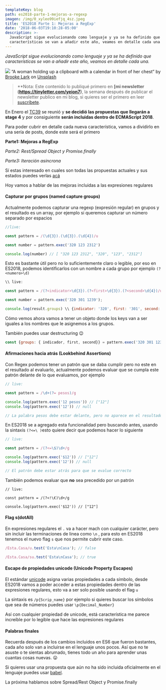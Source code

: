 ```yaml
---
templateKey: blog
path: es2018-parte-1-mejoras-a-regexp
imagen: /img/0_xyleo99iefjq_4sz.jpeg
title: 'ES2018 Parte 1: Mejoras a RegExp'
date: '2018-06-03T19:10:28-05:00'
description: >-
  JavaScript sigue evolucionando como lenguaje y ya se ha definido que
  características se van a añadir este año, veamos en detalle cada una
---
```

*JavaScript sigue evolucionando como lenguaje y ya se ha definido que
características se van a añadir este año, veamos en detalle cada una.*

![](https://cdn-images-1.medium.com/max/1600/0*XYleO99iEFJQ_4SZ.)
<span class="figcaption_hack">“A woman holding up a clipboard with a calendar in front of her chest” by [Brooke Lark](https://unsplash.com/@brookelark?utm_source=medium&utm_medium=referral) on [Unsplash](https://unsplash.com/?utm_source=medium&utm_medium=referral)</span>

> **Nota: Este contenido lo publiqué primero en **[mi newsletter (https://tinyletter.com/yeion7)**, la semana después de publicar el newsletter publico en mi blog, si quieres ser el primero en leer [suscríbete](https://tinyletter.com/yeion7).

En Enero el [TC39](https://ecma-international.org/memento/TC39.htm) se reunió y
**se decidió las propuestas que llegarán a stage 4** y por consiguiente **serán
incluidas dentro de ECMAScript 2018**.

Para poder cubrir en detalle cada nueva característica, vamos a dividirlo en una
sería de posts, donde este será el primero

**Parte1: Mejoras a RegExp**

*Parte2: Rest/Spread Object y Promise.finally*

*Parte3: Iteración asincrona*

Sí estas interesado en cuales son todas las propuestas actuales y sus estados
puedes verlas [acá](https://github.com/tc39/ecma262/blob/master/README.md)

Hoy vamos a hablar de las mejoras incluidas a las expresiones regulares

#### Capturar por grupos (named capture groups)

Actualmente podemos capturar una regexp (expresión regular) en grupos y el resultado es un array, por ejemplo si queremos capturar un número separado por espacios

```js
//live: 

const pattern = /(\d{3}).(\d{3}).(\d{4})/u

const number = pattern.exec('320 123 2312')

console.log(number) // [ "320 123 2312", "320", "123", "2312"]
```

Esto es bastante útil pero no lo suficientemente claro o legible, por eso en ES2018, podemos identificarlos con un nombre a cada grupo por ejemplo `(?<numero>\d)`

```js
\\ live: 

const pattern = /(?<indicator>\d{3}).(?<first>\d{3}).(?<second>\d{4})/u;

const number = pattern.exec('320 301 1239');

console.log(result.groups) \\ {indicator: '320', first: '301', second: '1239'}
```

Cómo vemos ahora vamos a tener un objeto donde los keys van a ser iguales a los nombres que le asignemos a los grupos.

También puedes usar destructuring 😉

```js
const {groups: { indicador, first, second}} = pattern.exec('320 301 1239');
```

#### Afirmaciones hacia atrás (Lookbehind Assertions)

Con Regex podemos tener un patrón que se daba cumplir pero no este en el
resultado al evaluarlo, actualmente podemos evaluar que se cumpla este patrón delante de lo que evaluamos, por ejemplo

```js
// live: 

const pattern = /\d+(?= pesos)/g 

console.log(pattern.exec('12 pesos')) // ["12"]
console.log(pattern.exec('12')) // null

// La palabra pesos debe estar delante, pero no aparece en el resultado
```
En ES2018 se a agregado esta funcionalidad pero buscando antes, usando la
sintaxis `(?<=\ )`esto quiere decir que podemos hacer lo siguiente

```js
// live: 

const pattern = /(?<=\$)\d+/g

console.log(pattern.exec('$12')) // ["12"]
console.log(pattern.exec('12')) // null

// El patrón debe estar atrás para que se evalue correcto
```

También podemos evaluar que **no** sea precedido por un patrón

```
// live: 

const pattern = /(?<!\€)\d+/g

console.log(pattern.exec('$12')) // ["12"]
```

#### Flag s(dotAll)

En expresiones regulares el `.` va a hacer mach con cualquier carácter, pero sin incluir las terminaciones de linea como `\n` , para esto en ES2018 tenemos el nuevo flag `s` que nos permite cubrir este caso.

```js
/Esta.Casa/u.test('Esta\nCasa'); // false

/Esta.Casa/su.test('Esta\nCasa'); // true
```
#### Escape de propiedades unicode (Unicode Property Escapes)

El estándar [unicode](https://unicode-table.com/es/) asigna varias propiedades a cada símbolo, desde ES2018 vamos a poder acceder a estas propiedades dentro de las expresiones regulares, esto va a ser solo posible usando el flag `u`

La sintaxis es `/p{Scrip_name}` por ejemplo si quieres buscar los símbolos que sea de números puedes usar `\p{Decimal_Number}`

Así con cualquier propiedad de unicode, está característica me parece increíble por lo legible que hace las expresiones regulares

#### Palabras finales

Recuerda después de los cambios incluidos en ES6 que fueron bastantes, cada año solo van a incluirse en el lenguaje unos pocos. Así que no te asuste o te sientas abrumado, tienes todo un año para aprender unas cuantas cosas nuevas. 😛

Si quieres usar una propuesta que aún no ha sido incluida oficialmente en el lenguaje puedes usar [babel](https://babeljs.io/).

La próxima hablamos sobre Spread/Rest Object y Promise.finally
